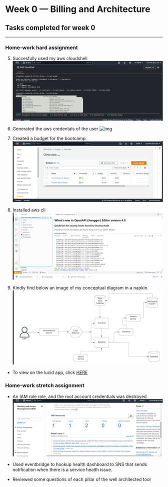 # Week 0 — Billing and Architecture
## Tasks completed for week 0
***
### Home-work hard assignment 


5. Succesfully used my aws cloudshell 
![img](../_docs/assets/aws-img-wk0/aws-cli.png)

2. Generated the aws credentals of the user
![img](../_docs/assets/img0/access%20key.jpg)



4. Created a budget for the bootcamp.
![img](../_docs/assets/aws-img-wk0/create-budget.png)

5. Installed aws cli
![img](../_docs/assets/aws-img-wk0/aws-cli-inst.png)

4. Kindly find below an image of my conceptual diagram in a napkin. 
![napkin](../_docs/assets/aws-img-wk0/lucid-chart.png)
* To view on the lucid app, click [HERE](https://lucid.app/lucidchart/2db6558a-feed-41e8-b453-1188782c2c78/edit?viewport_loc=-122%2C192%2C2380%2C1022%2C0_0&invitationId=inv_06a8a74a-bcfc-4157-86d1-9f33763ab1df)



### Home-work stretch assignment
* An IAM role role, and the root account credentials was destroyed
![napkin](../_docs/assets/aws-img-wk0/iam-roles.png)

* Used eventbridge to hookup health dashboard to SNS that sends notification when there is a service health issue. 

* Reviewed some questions of each pillar of the well architected tool


